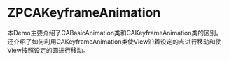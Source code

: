 # ZPCAKeyframeAnimation
本Demo主要介绍了CABasicAnimation类和CAKeyframeAnimation类的区别。还介绍了如何利用CAKeyframeAnimation类使View沿着设定的点进行移动和使View按照设定的圆进行移动。
